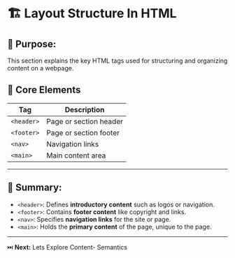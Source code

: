 # 🏗️ Layout Structure In HTML

## 🎯 Purpose:

This section explains the key HTML tags used for structuring and organizing content on a webpage.

## 📑 Core Elements

| **Tag**         | **Description**                      |
| --------------- | ------------------------------------ |
| `<header>`      | Page or section header              |
| `<footer>`      | Page or section footer              |
| `<nav>`         | Navigation links                    |
| `<main>`        | Main content area                   |

---

## 🔑 Summary:

- `<header>`: Defines **introductory content** such as logos or navigation.
- `<footer>`: Contains **footer content** like copyright and links.
- `<nav>`: Specifies **navigation links** for the site or page.
- `<main>`: Holds the **primary content** of the page, unique to the page.

---

⏭️ **Next:** Lets Explore Content- Semantics